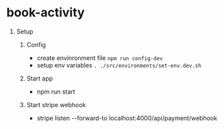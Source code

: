 # book-activity

1. Setup

   1. Config

      - create envinronment file `npm run config-dev`
      - setup env variables `. ./src/environments/set-env.dev.sh`

   2. Start app

      - npm run start

   3. Start stripe webhook
      - stripe listen --forward-to localhost:4000/api/payment/webhook
